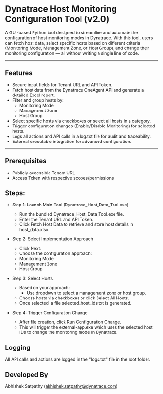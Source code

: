 # Dynatrace Host Monitoring Configuration Tool (v2.0)

A GUI-based Python tool designed to streamline and automate the configuration of host monitoring modes in Dynatrace. With this tool, users can fetch host data, select specific hosts based on different criteria (Monitoring Mode, Management Zone, or Host Group), and change their monitoring configuration — all without writing a single line of code.

---

## Features

- Secure input fields for Tenant URL and API Token.
- Fetch host data from the Dynatrace OneAgent API and generate a detailed Excel report.
- Filter and group hosts by:
  - Monitoring Mode
  - Management Zone
  - Host Group
- Select specific hosts via checkboxes or select all hosts in a category.
- Trigger configuration changes (Enable/Disable Monitoring) for selected hosts.
- Logs all actions and API calls in a log.txt file for audit and traceability.
- External executable integration for advanced configuration.

---

## Prerequisites
- Publicly accessible Tenant URL
- Access Token with respective scopes/permissions

## Steps:
- Step 1: Launch Main Tool (Dynatrace_Host_Data_Tool.exe)
  - Run the bundled Dynatrace_Host_Data_Tool.exe file.
  - Enter the Tenant URL and API Token.
  - Click Fetch Host Data to retrieve and store host details in host_data.xlsx.

- Step 2: Select Implementation Approach
  - Click Next.
  - Choose the configuration approach:
  - Monitoring Mode
  - Management Zone
  - Host Group

- Step 3: Select Hosts
  - Based on your approach:
     - Use dropdown to select a management zone or host group.
  - Choose hosts via checkboxes or click Select All Hosts.
  - Once selected, a file selected_host_ids.txt is generated.

- Step 4: Trigger Configuration Change
  - After file creation, click Run Configuration Change.
  - This will trigger the external-app.exe which uses the selected host IDs to change the monitoring mode in Dynatrace.

## Logging
All API calls and actions are logged in the "logs.txt" file in the root folder.

## Developed By
Abhishek Satpathy (abhishek.satpathy@dynatrace.com)

